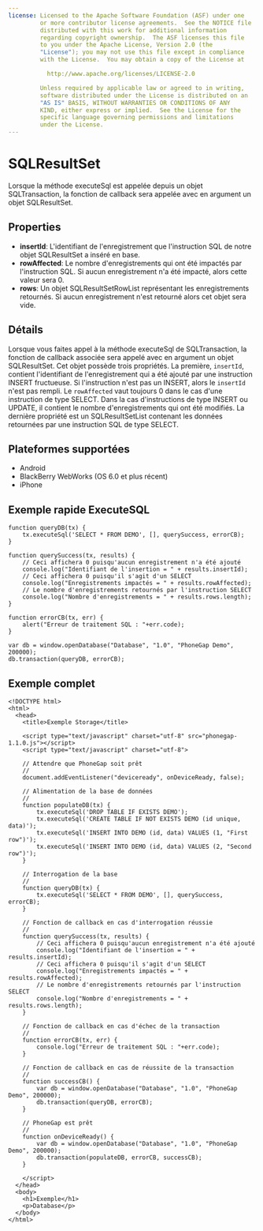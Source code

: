 ```yaml
---
license: Licensed to the Apache Software Foundation (ASF) under one
         or more contributor license agreements.  See the NOTICE file
         distributed with this work for additional information
         regarding copyright ownership.  The ASF licenses this file
         to you under the Apache License, Version 2.0 (the
         "License"); you may not use this file except in compliance
         with the License.  You may obtain a copy of the License at

           http://www.apache.org/licenses/LICENSE-2.0

         Unless required by applicable law or agreed to in writing,
         software distributed under the License is distributed on an
         "AS IS" BASIS, WITHOUT WARRANTIES OR CONDITIONS OF ANY
         KIND, either express or implied.  See the License for the
         specific language governing permissions and limitations
         under the License.
---
```


SQLResultSet
============

Lorsque la méthode executeSql est appelée depuis un objet SQLTransaction, la fonction de callback sera appelée avec en argument un objet SQLResultSet.

Properties
----------

- __insertId__: L'identifiant de l'enregistrement que l'instruction SQL de notre objet SQLResultSet a inséré en base.
- __rowAffected__: Le nombre d'enregistrements qui ont été impactés par l'instruction SQL.  Si aucun enregistrement n'a été impacté, alors cette valeur sera 0.
- __rows__: Un objet SQLResultSetRowList représentant les enregistrements retournés.  Si aucun enregistrement n'est retourné alors cet objet sera vide.

Détails
-------

Lorsque vous faites appel à la méthode executeSql de SQLTransaction, la fonction de callback associée sera appelé avec en argument un objet SQLResultSet.  Cet objet possède trois propriétés.  La première, `insertId`, contient l'identifiant de l'enregistrement qui a été ajouté par une instruction INSERT fructueuse.  Si l'instruction n'est pas un INSERT, alors le `insertId` n'est pas rempli.  Le `rowAffected` vaut toujours 0 dans le cas d'une instruction de type SELECT.  Dans la cas d'instructions de type INSERT ou UPDATE, il contient le nombre d'enregistrements qui ont été modifiés.  La dernière propriété est un SQLResultSetList contenant les données retournées par une instruction SQL de type SELECT.

Plateformes supportées
----------------------

- Android
- BlackBerry WebWorks (OS 6.0 et plus récent)
- iPhone

Exemple rapide ExecuteSQL
-------------------------

	function queryDB(tx) {
		tx.executeSql('SELECT * FROM DEMO', [], querySuccess, errorCB);
	}

	function querySuccess(tx, results) {
		// Ceci affichera 0 puisqu'aucun enregistrement n'a été ajouté
		console.log("Identifiant de l'insertion = " + results.insertId);
		// Ceci affichera 0 puisqu'il s'agit d'un SELECT
		console.log("Enregistrements impactés = " + results.rowAffected);
		// Le nombre d'enregistrements retournés par l'instruction SELECT
		console.log("Nombre d'enregistrements = " + results.rows.length);
	}
	
	function errorCB(tx, err) {
		alert("Erreur de traitement SQL : "+err.code);
	}
	
	var db = window.openDatabase("Database", "1.0", "PhoneGap Demo", 200000);
	db.transaction(queryDB, errorCB);

Exemple complet
---------------

    <!DOCTYPE html>
    <html>
      <head>
        <title>Exemple Storage</title>

        <script type="text/javascript" charset="utf-8" src="phonegap-1.1.0.js"></script>
        <script type="text/javascript" charset="utf-8">

        // Attendre que PhoneGap soit prêt
        //
        document.addEventListener("deviceready", onDeviceReady, false);

		// Alimentation de la base de données
		//
		function populateDB(tx) {
			tx.executeSql('DROP TABLE IF EXISTS DEMO');
			tx.executeSql('CREATE TABLE IF NOT EXISTS DEMO (id unique, data)');
			tx.executeSql('INSERT INTO DEMO (id, data) VALUES (1, "First row")');
			tx.executeSql('INSERT INTO DEMO (id, data) VALUES (2, "Second row")');
		}

		// Interrogation de la base
		//
		function queryDB(tx) {
			tx.executeSql('SELECT * FROM DEMO', [], querySuccess, errorCB);
		}

		// Fonction de callback en cas d'interrogation réussie
		//
		function querySuccess(tx, results) {
			// Ceci affichera 0 puisqu'aucun enregistrement n'a été ajouté
			console.log("Identifiant de l'insertion = " + results.insertId);
			// Ceci affichera 0 puisqu'il s'agit d'un SELECT
			console.log("Enregistrements impactés = " + results.rowAffected);
			// Le nombre d'enregistrements retournés par l'instruction SELECT
			console.log("Nombre d'enregistrements = " + results.rows.length);
		}

		// Fonction de callback en cas d'échec de la transaction
		//
		function errorCB(tx, err) {
			console.log("Erreur de traitement SQL : "+err.code);
		}

		// Fonction de callback en cas de réussite de la transaction
		//
		function successCB() {
			var db = window.openDatabase("Database", "1.0", "PhoneGap Demo", 200000);
			db.transaction(queryDB, errorCB);
		}

		// PhoneGap est prêt
		//
		function onDeviceReady() {
			var db = window.openDatabase("Database", "1.0", "PhoneGap Demo", 200000);
			db.transaction(populateDB, errorCB, successCB);
		}
	
        </script>
      </head>
      <body>
        <h1>Exemple</h1>
        <p>Database</p>
      </body>
    </html>
